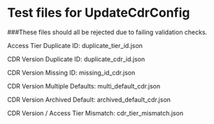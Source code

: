# Test files for UpdateCdrConfig

###These files should all be rejected due to failing validation checks.

Access Tier Duplicate ID: duplicate_tier_id.json

CDR Version Duplicate ID: duplicate_cdr_id.json

CDR Version Missing ID: missing_id_cdr.json

CDR Version Multiple Defaults: multi_default_cdr.json

CDR Version Archived Default: archived_default_cdr.json

CDR Version / Access Tier Mismatch: cdr_tier_mismatch.json

